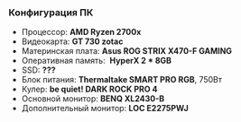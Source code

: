 ### Конфигурация ПК

- Процессор: **AMD Ryzen 2700x**
- Видеокарта: **GT 730 zotac**
- Материнская плата: **Asus ROG STRIX X470-F GAMING**
- Оперативная память:  **HyperX 2 * 8GB**
- SSD: **???**
- Блок питания: **Thermaltake SMART PRO RGB**, 750Вт
- Кулер: **be quiet! DARK ROCK PRO 4**
- Основной монитор: **BENQ XL2430-B**
- Дополнительный монитор: **LOC E2275PWJ**